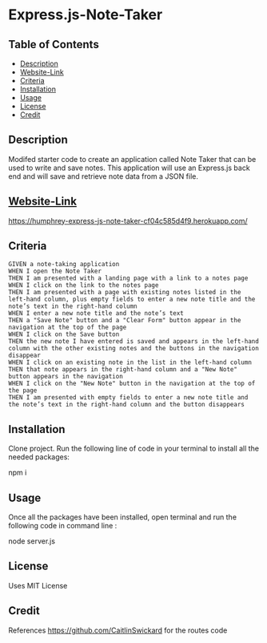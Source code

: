 # Express.js-Note-Taker

  ## Table of Contents
  * [Description](#Description)
  * [Website-Link](#Website-Link)
  * [Criteria](#Criteria)
  * [Installation](#Installation)
  * [Usage](#Usage)
  * [License](#License)
  * [Credit](#Credit)

## Description

Modifed starter code to create an application called Note Taker that can be used to write and save notes. This application will use an Express.js back end and will save and retrieve note data from a JSON file.

<a href ="./public/assets/images/Note Taker Homepage.png" alt ="Note Taker Homepage">

<a href="./public/assets/images/Note Take Notes Page.png" alt ="Note Taker Page">

## Website-Link
https://humphrey-express-js-note-taker-cf04c585d4f9.herokuapp.com/

## Criteria

```
GIVEN a note-taking application
WHEN I open the Note Taker
THEN I am presented with a landing page with a link to a notes page
WHEN I click on the link to the notes page
THEN I am presented with a page with existing notes listed in the left-hand column, plus empty fields to enter a new note title and the note’s text in the right-hand column
WHEN I enter a new note title and the note’s text
THEN a "Save Note" button and a "Clear Form" button appear in the navigation at the top of the page
WHEN I click on the Save button
THEN the new note I have entered is saved and appears in the left-hand column with the other existing notes and the buttons in the navigation disappear
WHEN I click on an existing note in the list in the left-hand column
THEN that note appears in the right-hand column and a "New Note" button appears in the navigation
WHEN I click on the "New Note" button in the navigation at the top of the page
THEN I am presented with empty fields to enter a new note title and the note’s text in the right-hand column and the button disappears
```

## Installation

Clone project. Run the following line of code in your terminal to install all the needed packages:

npm i

## Usage 

Once all the packages have been installed, open terminal and run the following code in command line :

node server.js

## License 

Uses MIT License

## Credit

References https://github.com/CaitlinSwickard for the routes code 
